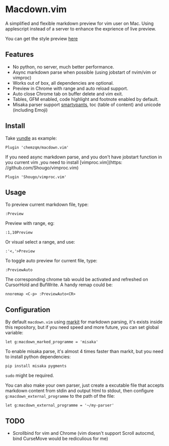 # Macdown.vim

A simplified and flexible markdown preview for vim user on Mac.
Using applescript instead of a server to enhance the exprience of live preview.

You can get the style preview [here](https://chemzqm.me/static/sample.html)

## Features

* No python, no server, much better performance.
* Async markdown parse when possible (using jobstart of nvim/vim or vimproc)
* Works out of box, all dependencies are optional.
* Preview in Chrome with range and auto reload support.
* Auto close Chrome tab on buffer delete and vim exit.
* Tables, GFM enabled, code highlight and footnote enabled by default.
* Misaka parser support [smartypants](http://misaka.61924.nl/#misaka.smartypants),
toc (table of content) and unicode (including Emoji)

## Install

Take [vundle](https://github.com/VundleVim/Vundle.vim) as example:

    Plugin 'chemzqm/macdown.vim'

If you need async markdown parse, and you don't have jobstart function in you
current vim ,you need to install [vimproc.vim](https: //github.com/Shougo/vimproc.vim)

    Plugin 'Shougo/vimproc.vim'

## Usage

To preview current markdown file, type:

    :Preview

Preview with range, eg:

    :1,10Preview

Or visual select a range, and use:

    :'<,'>Preview

To toggle auto preview for current file, type:

    :PreviewAuto

The corresponding chrome tab would be activated and refreshed on CursorHold and
BufWrite. A handy remap could be:

    nnoremap <C-p> :PreviewAuto<CR>

## Configuration

By default `macdown.vim` using [markit](https://github.com/lepture/markit) for
markdown parsing, it's exists inside this repository, but if you need speed and
more future, you can set global variable:

    let g:macdown_marked_programme = 'misaka'

To enable misaka parse, it's almost 4 times faster than markit, but you need to
install python dependencies:

    pip install misaka pygments

`sudo` might be required.

You can also make your own parser, just create a excutable file that
accepts markdown content from stdin and output html to stdout, then 
configure `g:macdown_external_programme` to the path of the file:

    let g:macdown_external_programme = '~/my-parser'

## TODO

* Scrollbind for vim and Chrome (vim doesn't support Scroll autocmd, bind
  CurseMove would be rediculious for me)

